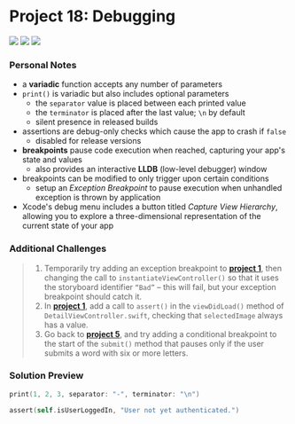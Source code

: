 # Project 18: Debugging

[![](https://img.shields.io/badge/Hacking%20with%20iOS-2019.10.26-36A9AE?logo=gumroad)](https://www.hackingwithswift.com/store/hacking-with-ios) [![](https://img.shields.io/badge/Xcode-11.2-3d8af0?logo=xcode)](#) [![](https://img.shields.io/badge/Swift-5.1-FA7343?logo=swift)](#)

### Personal Notes
- a **variadic** function accepts any number of parameters
- `print()` is variadic but also includes optional parameters
    - the `separator` value is placed between each printed value
    - the `terminator` is placed after the last value; `\n` by default
    - silent presence in released builds
- assertions are debug-only checks which cause the app to crash if `false`
    - disabled for release versions
- **breakpoints** pause code execution when reached, capturing your app's state and values
    - also provides an interactive **LLDB** (low-level debugger) window
- breakpoints can be modified to only trigger upon certain conditions
    - setup an _Exception Breakpoint_ to pause execution when unhandled exception is thrown by application
- Xcode's debug menu includes a button titled _Capture View Hierarchy_, allowing you to explore a three-dimensional representation of the current state of your app

### Additional Challenges
> 1. Temporarily try adding an exception breakpoint to [**project 1**](https://github.com/seventhaxis/hacking-with-ios/tree/master/projects/p01.storm-viewer/), then changing the call to `instantiateViewController()` so that it uses the storyboard identifier `“Bad”` – this will fail, but your exception breakpoint should catch it.
> 2. In [**project 1**](https://github.com/seventhaxis/hacking-with-ios/tree/master/projects/p01.storm-viewer/), add a call to `assert()` in the `viewDidLoad()` method of `DetailViewController.swift`, checking that `selectedImage` always has a value.
> 3. Go back to [**project 5**](https://github.com/seventhaxis/hacking-with-ios/tree/master/projects/p05.word-scramble/), and try adding a conditional breakpoint to the start of the `submit()` method that pauses only if the user submits a word with six or more letters.

### Solution Preview
```swift
print(1, 2, 3, separator: "-", terminator: "\n")
```
```swift
assert(self.isUserLoggedIn, "User not yet authenticated.")
```
